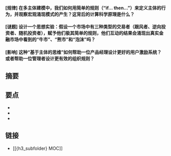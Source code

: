 #### [规律] 在多主体建模中，我们如何用简单的规则（“if... then...”）来定义主体的行为，并观察宏观涌现模式的产生？这背后的计算科学原理是什么？


#### [谜题] 设计一个思想实验：假设一个市场中有三种类型的交易者（跟风者、逆向投资者、随机投资者），赋予他们极其简单的规则，他们互动的结果会涌现出真实金融市场中看到的“牛市”、“熊市”和“泡沫”吗？


#### [影响] 这种“基于主体的思维”如何帮助一位产品经理设计更好的用户激励系统？或者帮助一位管理者设计更有效的组织规则？


## 摘要


## 要点

- 
- 
- 

## 链接

- [[{h3_subfolder} MOC]]

